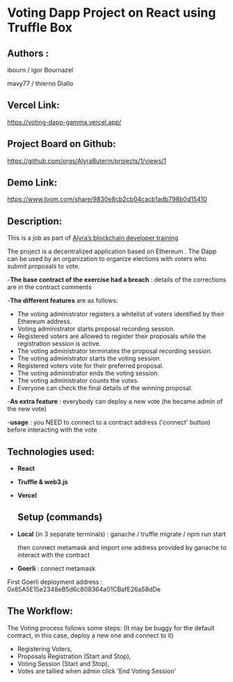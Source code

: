 # Voting Dapp Project on React using Truffle Box

## Authors :

ibourn / igor Bournazel

mavy77 / thierno Diallo

## Vercel Link:

https://voting-dapp-gamma.vercel.app/

## Project Board on Github:

https://github.com/orgs/AlyraButerin/projects/1/views/1

## Demo Link:

https://www.loom.com/share/9830e8cb2cb04cacb1adb798b0d15410

## Description:

This is a job as part of [Alyra’s blockchain developer training](https://www.alyra.fr/)

The project is a decentralized application based on Ethereum .
The Dapp can be used by an organization to organize elections with voters who submit proposals to vote.

-**The base contract of the exercise had a breach** : details of the corrections are in the contract comments

-**The different features** are as follows:

- The voting administrator registers a whitelist of voters identified by their Ethereum address.
- Voting administrator starts proposal recording session.
- Registered voters are allowed to register their proposals while the registration session is active.
- The voting administrator terminates the proposal recording session.
- The voting administrator starts the voting session.
- Registered voters vote for their preferred proposal.
- The voting administrator ends the voting session.
- The voting administrator counts the votes.
- Everyone can check the final details of the winning proposal.

-**As extra feature** : everybody can deploy a new vote (he became admin of the new vote)

-**usage** : you NEED to connect to a contract address ('connect' button) before interacting with the vote

## Technologies used:

- **React**
- **Truffle & web3.js**
- **Vercel**

  ## Setup (commands)

- **Local** (in 3 separate terminals) :
  ganache /
  truffle migrate /
  npm run start

  then connect metamask and import one address provided by ganache to interact with the contract

- **Goerli** : connect metamask

First Goerli deployment address : 0x85A5E15e2348eB5d6c808364a01CBafE26a58dDe

## The Workflow:

The Voting process follows some steps:
(It may be buggy for the default contract, in this case, deploy a new one and connect to it)

- Registering Voters,
- Proposals Registration (Start and Stop),
- Voting Session (Start and Stop),
- Votes are tallied when admin click 'End Voting Session'

